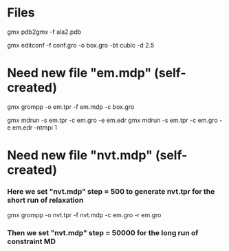 # Files

gmx pdb2gmx -f ala2.pdb


gmx editconf -f conf.gro -o box.gro -bt cubic -d 2.5 

# Need new file "em.mdp" (self-created)
gmx grompp -o em.tpr -f em.mdp -c box.gro


gmx mdrun -s em.tpr -c em.gro -e em.edr 
gmx mdrun -s em.tpr -c em.gro -e em.edr -ntmpi 1         

# Need new file "nvt.mdp" (self-created)
### Here we set "nvt.mdp" step = 500 to generate nvt.tpr for the short run of relaxation
gmx grompp -o nvt.tpr -f nvt.mdp -c em.gro -r em.gro 
### Then we set "nvt.mdp" step = 50000 for the long run of constraint MD
